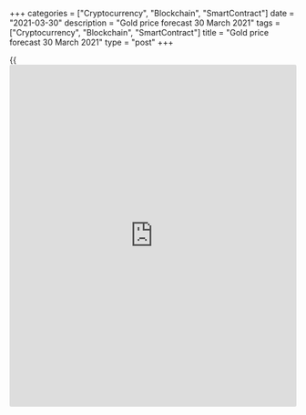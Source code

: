 +++
categories = ["Cryptocurrency", "Blockchain", "SmartContract"]
date = "2021-03-30"
description = "Gold price forecast 30 March 2021"
tags = ["Cryptocurrency", "Blockchain", "SmartContract"]
title = "Gold price forecast 30 March 2021"
type = "post"
+++

{{<iframe id="large-banner" src="https://www.bounty.group/#slide=28.0" width="100%" height="600" scrolling="no" style="border: 0px solid rgb(216, 221, 230); border-radius: 3px;">}}

2021-03-30

2021-03-30

China created problems for gold. Forecast as of 30.03.2021Dmitri
Demidenko

Last year gold price reached a [historical](https://www.fintechee.com/services/historical-data-for-forex/) high, but in 2021, the
precious metal lost its shine. What was China's role? Let us discuss the
Forex outlook and make up a gold trading plan.

## Fundamental gold forecast for a week

Gold has not been able to go against the wind for long, although it
resisted rising Treasury yields and the strengthening US dollar. While
gold has traditionally been perceived as a hedge against inflation, it
should be understood that the expected surge in consumer prices reflects
economic growth. In addition, it is unlikely to be long-term.

Gold is on the verge of its first quarterly close in the red since 2018
amid rapid US vaccination rates, massive fiscal stimulus, and improved
US GDP forecasts. It seems that the market has finally believed the Fed,
which considers the potential surge in inflation to be temporary, and
turns a blind eye to the rapid rally in debt market rates. This fact
discourages [ETF](https://www.fixpro.org/post/etf-liquidity/) buyers from acquiring the assets of specialized
exchange-traded funds and contributes to the first drop in [XAUUSD][1]
prices in three months.

### Monthly gold dynamics



 _Source: Bloomberg._

A strong dollar and booming Treasury bond yields are highly damaging for
gold price. Whether the structural factors such as an aging population
and low productivity that have taken place over the past several decades
can prevent a further rally in US debt market rates or not, but the
rates are going up. It is likely that by the end of 2021, the yield on
10-year securities will rise to 2%. Even considering the costs of
hedging against currency risks, yield levels have been the most
attractive for foreign [investor](https://www.fintechee.com/tutorial-for-forex-trading/investor-mode/)s since 2015.

### Treasury yield dynamics, including hedging

 _Source: Nordea Markets_

In my opinion, China played an important role in breaking the gold
uptrend. In 2020, China invested about $500 billion in public investment
to support its economy. This has led to an increase in imports of a
range of commodities from oil to steel. As a result of rising commodity
prices, [investor](https://www.fintechee.com/tutorial-for-forex-trading/investor-mode/)s began to think about accelerating inflation, which
created favorable conditions for gold.

In 2021, the situation has changed. China is focusing on reorienting the
economy from investment to consumption and fighting over-indebtedness.
With the largest economy in Asia accounting for about 60% of raw
materials demand, the correction in commodity market assets is
understandable. Nickel prices fell by 18% in March, cobalt - by 13%,
copper - by 9%. Even oil could not avoid a pullback. Such dynamics give
rise to doubts about the acceleration of inflation and puts pressure on
gold.

### Weekly gold trading plan

According to OANDA, if the gold breaks the support at $1,700 and $1,670
per ounce, the downward movement will be surprisingly fast. Shortly it
will be possible to observe the reaching of the $1600 mark. In the third
article in a row, I talk about breaking the gold uptrend and recommend
selling the precious metal in the direction of $1675 and $1640. [Hold
the shorts formed in the level of $1730][2] and continue to use the
growth of gold prices to add up to short positions.









## Price chart of XAUUSD in real time mode

The content of this article reflects the author’s opinion and does not
necessarily reflect the official position of LiteForex. The material
published on this page is provided for informational purposes only and
should not be considered as the provision of investment advice for the
purposes of Directive 2004/39/EC.

Rate this article:

{{value}}

( {{count}} {{title}} )

   1. my.liteforex.com/trading/chart?symbol=XAUUSD&returnUrl=true
   2. www.liteforex.com/blog/analysts-opinions/gold-acts-too-impulsive-forecast-as-of-18032021/